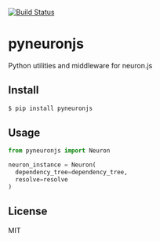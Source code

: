 [![Build Status](https://travis-ci.org/neuron-js/pyneuron.svg?branch=master)](https://travis-ci.org/neuron-js/pyneuron)

# pyneuronjs

Python utilities and middleware for neuron.js

## Install

```sh
$ pip install pyneuronjs
```

## Usage

```py
from pyneuronjs import Neuron

neuron_instance = Neuron(
  dependency_tree=dependency_tree,
  resolve=resolve
)
```

## License

MIT
